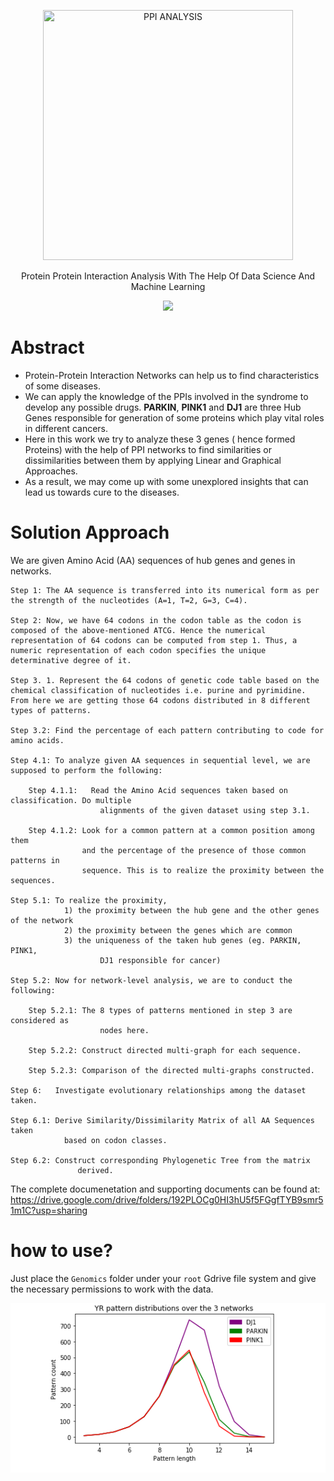 <div align="center">
<p align="center"><a href="https://github.com/deep5050/PPI-analysis/"><img src="https://i.imgur.com/HRPPxlP.jpg" title="PPI ANALYSIS" height=400px width=400px /></a>
</p>
<p align="center">Protein Protein Interaction Analysis With The Help Of Data Science And Machine Learning</p>
<p align="center"><a href="https://github.com/deep5050/PPI-analysis/tree/master/autopy-lot/markdowns"><img src="https://img.shields.io/github/workflow/status/deep5050/PPI-analysis/autopy-lot-markdown?label=AUTOPYLOT&logo=github&style=for-the-badge"></a></p>
</div>




# Abstract
* Protein-Protein Interaction Networks can help us to find characteristics of some diseases.
* We can apply the knowledge of the PPIs involved in the syndrome to develop any possible drugs.  **PARKIN**, **PINK1** and **DJ1** are three Hub Genes responsible for generation of some proteins which play vital roles in different cancers.
* Here in this work we try to analyze these 3 genes ( hence formed Proteins) with the help of PPI networks to find similarities or dissimilarities between them by applying Linear and Graphical Approaches.
* As a result, we may come up with some unexplored insights that can lead us towards cure to the diseases.




# Solution Approach
We are given Amino Acid (AA) sequences of hub genes and genes in networks.

    Step 1: The AA sequence is transferred into its numerical form as per the strength of the nucleotides (A=1, T=2, G=3, C=4).

    Step 2: Now, we have 64 codons in the codon table as the codon is composed of the above-mentioned ATCG. Hence the numerical representation of 64 codons can be computed from step 1. Thus, a numeric representation of each codon specifies the unique determinative degree of it.

    Step 3. 1. Represent the 64 codons of genetic code table based on the chemical classification of nucleotides i.e. purine and pyrimidine. From here we are getting those 64 codons distributed in 8 different types of patterns.

    Step 3.2: Find the percentage of each pattern contributing to code for amino acids.

    Step 4.1: To analyze given AA sequences in sequential level, we are supposed to perform the following:

        Step 4.1.1:   Read the Amino Acid sequences taken based on classification. Do multiple          
                        alignments of the given dataset using step 3.1.

        Step 4.1.2: Look for a common pattern at a common position among them    
                    and the percentage of the presence of those common patterns in        
                    sequence. This is to realize the proximity between the sequences.

    Step 5.1: To realize the proximity,
                1) the proximity between the hub gene and the other genes of the network
                2) the proximity between the genes which are common
                3) the uniqueness of the taken hub genes (eg. PARKIN, PINK1,
                        DJ1 responsible for cancer)

    Step 5.2: Now for network-level analysis, we are to conduct the following:

        Step 5.2.1: The 8 types of patterns mentioned in step 3 are considered as 
                        nodes here.

        Step 5.2.2: Construct directed multi-graph for each sequence.

        Step 5.2.3: Comparison of the directed multi-graphs constructed.

    Step 6:   Investigate evolutionary relationships among the dataset taken.

    Step 6.1: Derive Similarity/Dissimilarity Matrix of all AA Sequences taken
                based on codon classes.

    Step 6.2: Construct corresponding Phylogenetic Tree from the matrix 
                   derived.


The complete documenetation and supporting documents can be found at:
        https://drive.google.com/drive/folders/192PLOCg0HI3hU5f5FGgfTYB9smr51m1C?usp=sharing

# how to use?
Just place the `Genomics` folder under your `root` Gdrive file system and give the necessary permissions to work with the data.

<div align=center"> <p align="center"><img alt"comparison" src="images/comparison.png" align="center" /></p></div>
